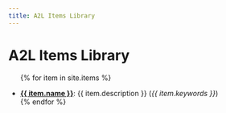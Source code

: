 ```yaml
---
title: A2L Items Library
---
```


# A2L Items Library

<ul>

{% for item in site.items %}
  <li class="items_list"><strong><a href="{{ item.url | relative_url }}">{{ item.name }}</a></strong>: {{ item.description }} (<em>{{ item.keywords }}</em>)</li>
{% endfor %}

</ul>
